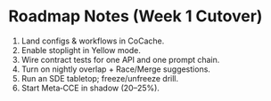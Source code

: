 # Roadmap Notes (Week 1 Cutover)
1) Land configs & workflows in CoCache.
2) Enable stoplight in Yellow mode.
3) Wire contract tests for one API and one prompt chain.
4) Turn on nightly overlap + Race/Merge suggestions.
5) Run an SDE tabletop; freeze/unfreeze drill.
6) Start Meta‑CCE in shadow (20–25%).